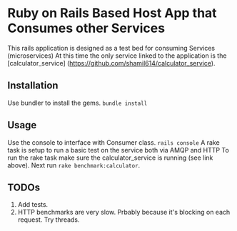 # Ruby on Rails Based Host App that Consumes other Services
This rails application is designed as a test bed for consuming Services (microservices)
At this time the only service linked to the application is the [calculator_service] (https://github.com/shamil614/calculator_service).

## Installation
Use bundler to install the gems. ```bundle install```


## Usage
Use the console to interface with Consumer class. ```rails console```
A rake task is setup to run a basic test on the service both via AMQP and HTTP
To run the rake task make sure the calculator_service is running (see link above). Next run ```rake benchmark:calculator```.

## TODOs
1. Add tests.
2. HTTP benchmarks are very slow. Prbably because it's blocking on each request.  Try threads.
